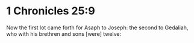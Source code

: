 # 1 Chronicles 25:9

Now the first lot came forth for Asaph to Joseph: the second to Gedaliah, who with his brethren and sons [were] twelve: